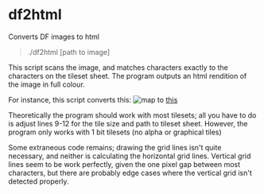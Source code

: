 # df2html
Converts DF images to html

> ./df2html [path to image]

This script scans the image, and matches characters exactly to the characters on the tileset sheet. The program outputs an html rendition of the image in full colour.

For instance, this script converts this: ![map](https://i.imgur.com/fYxFDRi.png) to [this](./map.html)

Theoretically the program should work with most tilesets; all you have to do is adjust lines 9-12 for the tile size and path to tileset sheet. However, the program only works with 1 bit tilesets (no alpha or graphical tiles)

Some extraneous code remains; drawing the grid lines isn't quite necessary, and neither is calculating the horizontal grid lines. Vertical grid lines seem to be work perfectly, given the one pixel gap between most characters, but there are probably edge cases where the vertical grid isn't detected properly.
